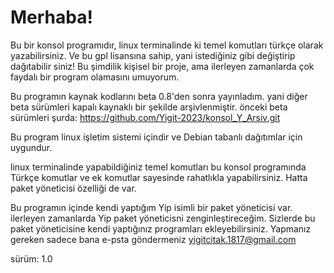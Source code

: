 # Merhaba!

Bu bir konsol programıdır, linux terminalinde ki temel komutları türkçe olarak
yazabilirsiniz. Ve bu gpl lisansına sahip, yani istediğiniz gibi değiştirip 
dağıtabilir siniz! Bu şimdilik kişisel bir proje, ama ilerleyen zamanlarda çok faydalı bir
program olamasını umuyorum.

Bu programın kaynak kodlarını beta 0.8'den sonra yayınladım. yani diğer beta sürümleri kapalı kaynaklı bir şekilde arşivlenmiştir.
önceki beta sürümleri şurda: https://github.com/Yigit-2023/konsol_Y_Arsiv.git

Bu program linux işletim sistemi içindir ve Debian tabanlı dağıtımlar için uygundur.

linux terminalinde yapabildiğiniz temel komutları bu konsol programında Türkçe komutlar ve ek komutlar sayesinde rahatlıkla yapabilirsiniz.
Hatta paket yöneticisi özelliği de var.

Bu programın içinde kendi yaptığım Yip isimli bir paket yöneticisi var. ilerleyen zamanlarda Yip paket yöneticisni zenginleştireceğim.
Sizlerde bu paket yöneticisine kendi yaptığınız programları ekleyebilirsiniz. Yapmanız gereken sadece bana e-psta göndermeniz
yigitcitak.1817@gmail.com

sürüm: 1.0


